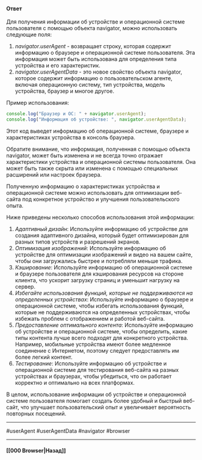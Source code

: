 #### Ответ

Для получения информации об устройстве и операционной системе пользователя с помощью объекта navigator, можно использовать следующие поля:

1. *navigator.userAgent* - возвращает строку, которая содержит информацию о браузере и операционной системе пользователя. Эта информация может быть использована для определения типа устройства и его характеристик.
2. *navigator.userAgentData* - это новое свойство объекта navigator, которое содержит информацию о пользовательском агенте, включая операционную систему, тип устройства, модель устройства, браузер и многое другое.

Пример использования:

```js
console.log("Браузер и ОС: " + navigator.userAgent);
console.log("Информация об устройстве: ", navigator.userAgentData);
```

Этот код выведет информацию об операционной системе, браузере и характеристиках устройства в консоль браузера.

Обратите внимание, что информация, полученная с помощью объекта navigator, может быть изменена и не всегда точно отражает характеристики устройства и операционной системы пользователя. Она может быть также скрыта или изменена с помощью специальных расширений или настроек браузера.

Полученную информацию о характеристиках устройства и операционной системе можно использовать для оптимизации веб-сайта под конкретное устройство и улучшения пользовательского опыта. 

Ниже приведены несколько способов использования этой информации:

1. *Адаптивный дизайн*: Используйте информацию об устройстве для создания адаптивного дизайна, который будет оптимизирован для разных типов устройств и разрешений экранов.
2. *Оптимизация изображений*: Используйте информацию об устройстве для оптимизации изображений и видео на вашем сайте, чтобы они загружались быстрее и потребляли меньше трафика.
3. *Кэширование*: Используйте информацию об операционной системе и браузере пользователя для кэширования ресурсов на стороне клиента, что ускорит загрузку страниц и уменьшит нагрузку на сервер.
4. *Избегайте использования функций, которые не поддерживаются на определенных устройствах*: Используйте информацию о браузере и операционной системе, чтобы избегать использования функций, которые не поддерживаются на определенных устройствах, чтобы избежать проблем с отображением и работой веб-сайта.
5. *Предоставление оптимального контента*: Используйте информацию об устройстве и операционной системе, чтобы определить, какие типы контента лучше всего подходят для конкретного устройства. Например, мобильные устройства имеют более медленное соединение с Интернетом, поэтому следует предоставлять им более легкий контент.
6. *Тестирование*: Используйте информацию об устройстве и операционной системе для тестирования веб-сайта на разных устройствах и браузерах, чтобы убедиться, что он работает корректно и оптимально на всех платформах.
    

В целом, использование информации об устройстве и операционной системе пользователя помогает создать более удобный и быстрый веб-сайт, что улучшает пользовательский опыт и увеличивает вероятность повторных посещений.

___
#userAgent #userAgentData #navigator #browser

___

#### [[000 Browser|Назад]]